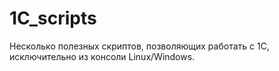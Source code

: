# 1C_scripts
Несколько полезных скриптов, позволяющих работать с 1C, исключительно из консоли Linux/Windows.
